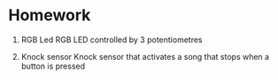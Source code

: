 # Homework

1. RGB Led 
RGB LED controlled by 3 potentiometres

2. Knock sensor 
Knock sensor that activates a song that stops when a button is pressed

